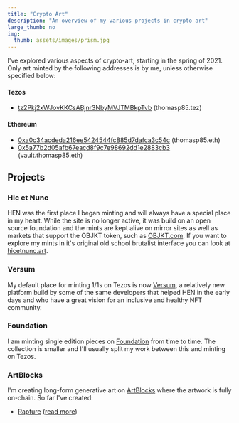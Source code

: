 ```yaml
---
title: "Crypto Art"
description: "An overview of my various projects in crypto art"
large_thumb: no
img:
  thumb: assets/images/prism.jpg
---
```


I've explored various aspects of crypto-art, starting in the spring of 2021. 
Only art minted by the following addresses is by me, unless otherwise specified
below:

#### Tezos
* [tz2Pkj2xWJovKKCsABjnr3NbyMVJTMBkpTvb](https://tzkt.io/tz2Pkj2xWJovKKCsABjnr3NbyMVJTMBkpTvb/) (thomasp85.tez)

#### Ethereum
* [0xa0c34acdeda216ee5424544fc885d7dafca3c54c](https://etherscan.io/address/0xa0c34acdeda216ee5424544fc885d7dafca3c54c) (thomasp85.eth)
* [0x5a77b2d05afb67eacd8f9c7e98692dd1e2883cb3](https://etherscan.io/address/0x5a77b2d05afb67eacd8f9c7e98692dd1e2883cb3) (vault.thomasp85.eth)

## Projects

### Hic et Nunc
HEN was the first place I began minting and will always have a special place in 
my heart. While the site is no longer active, it was build on an open source 
foundation and the mints are kept alive on mirror sites as well as markets that
support the OBJKT token, such as [OBJKT.com](https://objkt.com/profile/thomasp85/created).
If you want to explore my mints in it's original old school brutalist interface
you can look at [hicetnunc.art](https://hicetnunc.art/Thomas_Lin_Pedersen).

### Versum
My default place for minting 1/1s on Tezos is now 
[Versum](https://versum.xyz/user/thomasp85), a relatively new platform build by some
of the same developers that helped HEN in the early days and who have a great vision
for an inclusive and healthy NFT community.

### Foundation
I am minting single edition pieces on [Foundation](https://foundation.app/@thomasp85)
from time to time. The collection is smaller and I'll usually split my work 
between this and minting on Tezos.

### ArtBlocks
I'm creating long-form generative art on
[ArtBlocks](https://www.artblocks.io/user/0x5a77b2d05afb67eacd8f9c7e98692dd1e2883cb3)
where the artwork is fully on-chain. So far I've created:

* [Rapture](https://www.artblocks.io/project/141) ([read more](https://data-imaginist.com/rapture))
